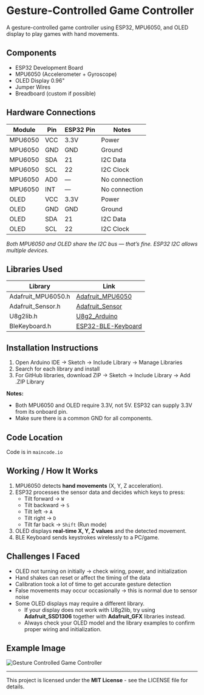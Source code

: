 # Gesture-Controlled Game Controller

A gesture-controlled game controller using ESP32, MPU6050, and OLED display to play games with hand movements.

## Components

- ESP32 Development Board
- MPU6050 (Accelerometer + Gyroscope)
- OLED Display 0.96"
- Jumper Wires
- Breadboard (custom if possible)

## Hardware Connections

| Module    | Pin   | ESP32 Pin   | Notes           |
|-----------|-------|-------------|-----------------|
| MPU6050   | VCC   | 3.3V        | Power           |
| MPU6050   | GND   | GND         | Ground          |
| MPU6050   | SDA   | 21          | I2C Data        |
| MPU6050   | SCL   | 22          | I2C Clock       |
| MPU6050   | AD0   | —           | No connection   |
| MPU6050   | INT   | —           | No connection   |
| OLED      | VCC   | 3.3V        | Power           |
| OLED      | GND   | GND         | Ground          |
| OLED      | SDA   | 21          | I2C Data        |
| OLED      | SCL   | 22          | I2C Clock       |

_Both MPU6050 and OLED share the I2C bus — that’s fine. ESP32 I2C allows multiple devices._

## Libraries Used

| Library               | Link                                                               |
|-----------------------|--------------------------------------------------------------------|
| Adafruit_MPU6050.h    | [Adafruit_MPU6050](https://github.com/adafruit/Adafruit_MPU6050)   |
| Adafruit_Sensor.h     | [Adafruit_Sensor](https://github.com/adafruit/Adafruit_Sensor)     |
| U8g2lib.h             | [U8g2_Arduino](https://github.com/olikraus/U8g2_Arduino)           |
| BleKeyboard.h         | [ESP32-BLE-Keyboard](https://github.com/T-vK/ESP32-BLE-Keyboard)    |

## Installation Instructions

1. Open Arduino IDE → Sketch → Include Library → Manage Libraries  
2. Search for each library and install  
3. For GitHub libraries, download ZIP → Sketch → Include Library → Add .ZIP Library  

**Notes:**  
- Both MPU6050 and OLED require 3.3V, not 5V. ESP32 can supply 3.3V from its onboard pin.  
- Make sure there is a common GND for all components.

## Code Location

Code is in `maincode.io`

## Working / How It Works

1. MPU6050 detects **hand movements** (X, Y, Z acceleration).  
2. ESP32 processes the sensor data and decides which keys to press:  
   - Tilt forward → `W`  
   - Tilt backward → `S`  
   - Tilt left → `A`  
   - Tilt right → `D`  
   - Tilt far back → `Shift` (Run mode)  
3. OLED displays **real-time X, Y, Z values** and the detected movement.  
4. BLE Keyboard sends keystrokes wirelessly to a PC/game.

## Challenges I Faced

- OLED not turning on initially → check wiring, power, and initialization
- Hand shakes can reset or affect the timing of the data
- Calibration took a lot of time to get accurate gesture detection
- False movements may occur occasionally → this is normal due to sensor noise
- Some OLED displays may require a different library.
  - If your display does not work with U8g2lib, try using **Adafruit_SSD1306** together with **Adafruit_GFX** libraries instead.
  - Always check your OLED model and the library examples to confirm proper wiring and initialization.

## Example Image

![Gesture Controlled Game Controller](https://github.com/user-attachments/assets/9fdc2306-7b23-4a90-a9e8-64ba587e32ff)

---

This project is licensed under the **MIT License** - see the LICENSE file for details.
